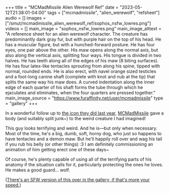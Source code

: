+++
title = "MCMadMissile Alien Werewolf Ref"
date = "2023-05-12T21:38:01-04:00"
tags = ["mcmadmissile", "alien_werewolf", "refsheet"]
audio = []
images = ["/smut/mcmadmissile_alien_werewolf_ref/sophos_nsfw_lowres.png"]
videos = []
main_image = "sophos_nsfw_lowres.png"
main_image_alttext = "A reference sheet for an alien werewolf character.  The creature has predominantly dark gray fur, but with purple hair on the top of his head.  He has a muscular figure, but with a hunched-forward posture.  He has four eyes, one pair above the other.  His maw opens along the normal axis, but also along the vertical axis, splitting four ways.  His tongue is divided in two halves.  He has teeth along all of the edges of his maw (8 biting surfaces).  He has four latex-like tentacles sprouting from along his spine, tipped with normal, rounded ends.  He is also erect, with navel orange sized testicles and a foot-long canine shaft (complete with knot and nub at the tip) that splits the same way his maw does.  A curved indentation along the inner edge of each quarter of his shaft forms the tube through which he ejaculates and eliminates, when the four quarters are pressed together."
main_image_source = "https://www.furaffinity.net/user/mcmadmissile"
type = "gallery"
+++

In a wonderful follow up to [the icon they did last year](/gallery/mcmadmissile_alien_werewolf_icon), [MCMadMissile](https://www.furaffinity.net/user/mcmadmissile) gave a body (and suitably split junk~) to the weird creature I had imagined!<!--more-->

This guy looks terrifying and weird. And he is—but only when necessary.  Most of the time, he's a big, dumb, soft, horny dog, who just so happens to have tentacles and a demon maw.  But he'll happily roll over and wag his tail if you rub his belly (or other things) :3  I am definitely commissioning an animation of him getting erect one of these days~

Of course, he's plenty capable of using all of the terrifying parts of his anatomy if the situation calls for it, particularly protecting the ones he loves.  He makes a good guard… wolf.

([There's an SFW version of this over in the gallery, if that's more your speed.](/gallery/mcmadmissile_alien_werewolf_ref))
